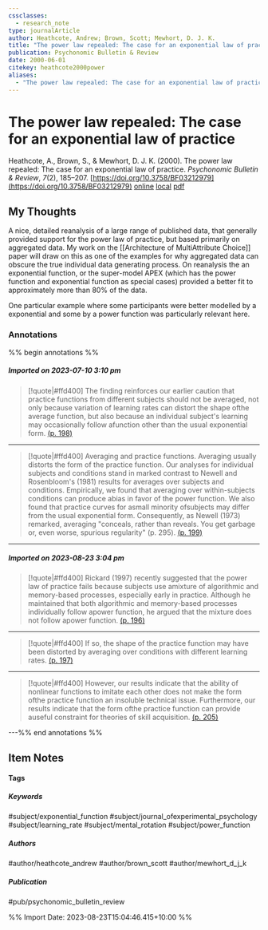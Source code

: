 ```yaml
---
cssclasses:
  - research_note
type: journalArticle
author: Heathcote, Andrew; Brown, Scott; Mewhort, D. J. K.
title: "The power law repealed: The case for an exponential law of practice"
publication: Psychonomic Bulletin & Review
date: 2000-06-01
citekey: heathcote2000power
aliases:
  - "The power law repealed: The case for an exponential law of practice"
---
```


# The power law repealed: The case for an exponential law of practice

Heathcote, A., Brown, S., & Mewhort, D. J. K. (2000). The power law repealed: The case for an exponential law of practice. _Psychonomic Bulletin & Review_, _7_(2), 185–207. [https://doi.org/10.3758/BF03212979](https://doi.org/10.3758/BF03212979)
[online](http://zotero.org/users/local/kZl3QdXV/items/2KDEZNJA) [local](zotero://select/library/items/2KDEZNJA) [pdf](file:///home/gjc216/Zotero/storage/6JBBAUZC/Heathcote%20et%20al.%20-%202000%20-%20The%20power%20law%20repealed%20The%20case%20for%20an%20exponentia.pdf)
 


## My Thoughts

A nice, detailed reanalysis of a large range of published data, that generally provided support for the power law of practice, but based primarily on aggregated data. My work on the [[Architecture of MultiAttribute Choice]] paper will draw on this as one of the examples for why aggregated data can obscure the true individual data generating process. On reanalysis the an exponential function, or the super-model APEX (which has the power function and exponential function as special cases) provided a better fit to approximately more than 80% of the data.

One particular example where some participants were better modelled by a exponential and some by a power function was particularly relevant here.
 
### Annotations

%% begin annotations %%
##### Imported on 2023-07-10 3:10 pm
>[!quote|#ffd400]
>The finding reinforces our earlier caution that practice functions from different subjects should not be averaged, not only because variation of learning rates can distort the shape ofthe average function, but also because an individual subject's learning may occasionally follow afunction other than the usual exponential form. [(p. 198)](zotero://open-pdf/library/items/6JBBAUZC?page=198&annotation=ARWL3D3H)

---
>[!quote|#ffd400]
>Averaging and practice functions. Averaging usually distorts the form of the practice function. Our analyses for individual subjects and conditions stand in marked contrast to Newell and Rosenbloom's (1981) results for averages over subjects and conditions. Empirically, we found that averaging over within-subjects conditions can produce abias in favor of the power function. We also found that practice curves for asmall minority ofsubjects may differ from the usual exponential form. Consequently, as Newell (1973) remarked, averaging "conceals, rather than reveals. You get garbage or, even worse, spurious regularity" (p. 295). [(p. 199)](zotero://open-pdf/library/items/6JBBAUZC?page=199&annotation=8YJ9EGFX)

---
##### Imported on 2023-08-23 3:04 pm
>[!quote|#ffd400]
>Rickard (1997) recently suggested that the power law of practice fails because subjects use amixture of algorithmic and memory-based processes, especially early in practice. Although he maintained that both algorithmic and memory-based processes individually follow apower function, he argued that the mixture does not follow apower function. [(p. 196)](zotero://open-pdf/library/items/6JBBAUZC?page=196&annotation=NLKPM5CS)

---
>[!quote|#ffd400]
>If so, the shape of the practice function may have been distorted by averaging over conditions with different learning rates. [(p. 197)](zotero://open-pdf/library/items/6JBBAUZC?page=197&annotation=LB4MENEA)

---
>[!quote|#ffd400]
>However, our results indicate that the ability of nonlinear functions to imitate each other does not make the form ofthe practice function an insoluble technical issue. Furthermore, our results indicate that the form ofthe practice function can provide auseful constraint for theories of skill acquisition. [(p. 205)](zotero://open-pdf/library/items/6JBBAUZC?page=205&annotation=RP2QXJIQ)

---%% end annotations %%

## Item Notes

#### Tags

##### Keywords

#subject/exponential_function #subject/journal_ofexperimental_psychology #subject/learning_rate #subject/mental_rotation #subject/power_function

##### Authors

#author/heathcote_andrew #author/brown_scott #author/mewhort_d_j_k

##### Publication

#pub/psychonomic_bulletin_review


%% Import Date: 2023-08-23T15:04:46.415+10:00 %%
